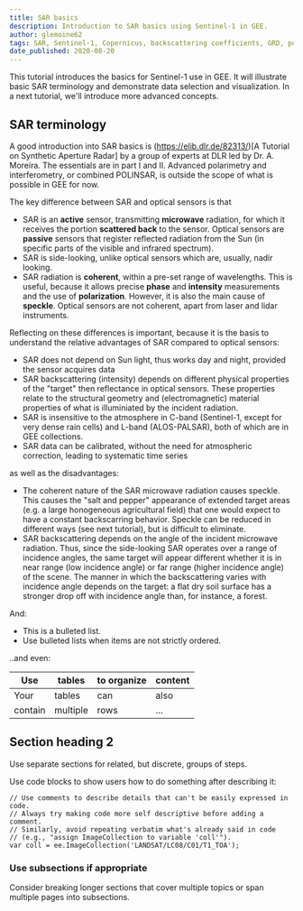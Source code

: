 ```yaml
---
title: SAR basics
description: Introduction to SAR basics using Sentinel-1 in GEE.
author: glemoine62
tags: SAR, Sentinel-1, Copernicus, backscattering coefficients, GRD, polarization
date_published: 2020-08-20
---
```

<!--
Copyright 2019 The Google Earth Engine Community Authors

Licensed under the Apache License, Version 2.0 (the "License");
you may not use this file except in compliance with the License.
You may obtain a copy of the License at

    https://www.apache.org/licenses/LICENSE-2.0

Unless required by applicable law or agreed to in writing, software
distributed under the License is distributed on an "AS IS" BASIS,
WITHOUT WARRANTIES OR CONDITIONS OF ANY KIND, either express or implied.
See the License for the specific language governing permissions and
limitations under the License.
-->

This tutorial introduces the basics for Sentinel-1 use in GEE. It will illustrate basic SAR terminology and demonstrate data selection and visualization.
In a next tutorial, we'll introduce more advanced concepts.

## SAR terminology

A good introduction into SAR basics is (https://elib.dlr.de/82313/)[A Tutorial on Synthetic Aperture Radar] by a group of experts at DLR led by Dr. A. Moreira. The essentials are in part I and II. Advanced polarimetry and interferometry, or combined POLINSAR, is outside the scope of what is possible in GEE for now.

The key difference between SAR and optical sensors is that

- SAR is an **active** sensor, transmitting **microwave** radiation, for which it receives the portion **scattered back** to the sensor. Optical sensors are **passive** sensors that register reflected radiation from the Sun (in specific parts of the visible and infrared spectrum).
- SAR is side-looking, unlike optical sensors which are, usually, nadir looking. 
- SAR radiation is **coherent**, within a pre-set range of wavelengths. This is useful, because it allows precise **phase** and **intensity** measurements and the use of **polarization**. However, it is also the main cause of **speckle**. Optical sensors are not coherent, apart from laser and lidar instruments. 

Reflecting on these differences is important, because it is the basis to understand the relative advantages of SAR compared to optical sensors:

- SAR does not depend on Sun light, thus works day and night, provided the sensor acquires data
- SAR backscattering (intensity) depends on different physical properties of the "target" then reflectance in optical sensors. These properties relate to the structural geometry and (electromagnetic) material properties of what is illuminiated by the incident radiation.
- SAR is insensitive to the atmosphere in C-band (Sentinel-1, except for very dense rain cells) and L-band (ALOS-PALSAR), both of which are in GEE collections. 
- SAR data can be calibrated, without the need for atmospheric correction, leading to systematic time series

as well as the disadvantages:

- The coherent nature of the SAR microwave radiation causes speckle. This causes the "salt and pepper" appearance of extended target areas (e.g. a large honogeneous agricultural field) that one would expect to have a constant backscarring behavior. Speckle can be reduced in different ways (see next tutorial), but is difficult to eliminate. 
- SAR backscattering depends on the angle of the incident microwave radiation. Thus, since the side-looking SAR operates over a range of incidence angles, the same target will appear different whether it is in near range (low incidence angle) or far range (higher incidence angle) of the scene. The manner in which the backscattering varies with incidence angle depends on the target: a flat dry soil surface has a stronger drop off with incidence angle than, for instance, a forest.


And:

- This is a bulleted list.
- Use bulleted lists when items are not strictly ordered.

..and even:

Use     | tables   | to organize | content
------- | -------- | ----------- | -------
Your    | tables   | can         | also
contain | multiple | rows        | ...

## Section heading 2

Use separate sections for related, but discrete, groups of steps.

Use code blocks to show users how to do something after describing it:

```
// Use comments to describe details that can't be easily expressed in code.
// Always try making code more self descriptive before adding a comment.
// Similarly, avoid repeating verbatim what's already said in code
// (e.g., "assign ImageCollection to variable 'coll'").
var coll = ee.ImageCollection('LANDSAT/LC08/C01/T1_TOA');
```

### Use subsections if appropriate

Consider breaking longer sections that cover multiple topics or span multiple
pages into subsections.
